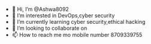 - 👋 Hi, I’m @Ashwa8092
- 👀 I’m interested in DevOps,cyber security
- 🌱 I’m currently learning cyber security,ethical hacking
- 💞️ I’m looking to collaborate on 
- 📫 How to reach me mo mobile number 8709339755

<!---
Ashwa8092/Ashwa8092 is a ✨ special ✨ repository because its `README.md` (this file) appears on your GitHub profile.
You can click the Preview link to take a look at your changes.
--->
